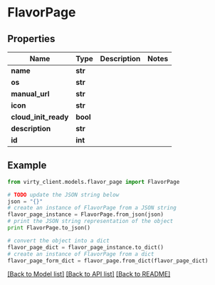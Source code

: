 # FlavorPage


## Properties

Name | Type | Description | Notes
------------ | ------------- | ------------- | -------------
**name** | **str** |  | 
**os** | **str** |  | 
**manual_url** | **str** |  | 
**icon** | **str** |  | 
**cloud_init_ready** | **bool** |  | 
**description** | **str** |  | 
**id** | **int** |  | 

## Example

```python
from virty_client.models.flavor_page import FlavorPage

# TODO update the JSON string below
json = "{}"
# create an instance of FlavorPage from a JSON string
flavor_page_instance = FlavorPage.from_json(json)
# print the JSON string representation of the object
print FlavorPage.to_json()

# convert the object into a dict
flavor_page_dict = flavor_page_instance.to_dict()
# create an instance of FlavorPage from a dict
flavor_page_form_dict = flavor_page.from_dict(flavor_page_dict)
```
[[Back to Model list]](../README.md#documentation-for-models) [[Back to API list]](../README.md#documentation-for-api-endpoints) [[Back to README]](../README.md)



